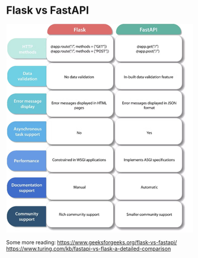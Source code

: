 # Flask vs FastAPI

![Comparison chart](fastvsflask.png)

Some more reading:
https://www.geeksforgeeks.org/flask-vs-fastapi/
https://www.turing.com/kb/fastapi-vs-flask-a-detailed-comparison